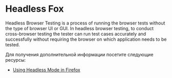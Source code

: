 # Headless Fox

Headless Browser Testing is a process of running the browser tests without the type of browser UI or GUI. In headless browser testing, to conduct cross-browser testing the tester can run test cases accurately and successfully without requiring the browser on which application needs to be tested.

Для получения дополнительной информации посетите следующие ресурсы:

- [Using Headless Mode in Firefox](https://hacks.mozilla.org/2017/12/using-headless-mode-in-firefox/)
